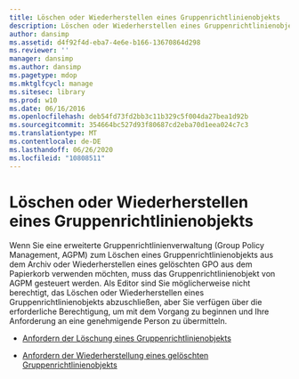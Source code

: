 ```yaml
---
title: Löschen oder Wiederherstellen eines Gruppenrichtlinienobjekts
description: Löschen oder Wiederherstellen eines Gruppenrichtlinienobjekts
author: dansimp
ms.assetid: d4f92f4d-eba7-4e6e-b166-13670864d298
ms.reviewer: ''
manager: dansimp
ms.author: dansimp
ms.pagetype: mdop
ms.mktglfcycl: manage
ms.sitesec: library
ms.prod: w10
ms.date: 06/16/2016
ms.openlocfilehash: deb54fd73fd2bb3c11b329c5f004da27bea1d92b
ms.sourcegitcommit: 354664bc527d93f80687cd2eba70d1eea024c7c3
ms.translationtype: MT
ms.contentlocale: de-DE
ms.lasthandoff: 06/26/2020
ms.locfileid: "10808511"
---
```

# Löschen oder Wiederherstellen eines Gruppenrichtlinienobjekts


Wenn Sie eine erweiterte Gruppenrichtlinienverwaltung (Group Policy Management, AGPM) zum Löschen eines Gruppenrichtlinienobjekts aus dem Archiv oder Wiederherstellen eines gelöschten GPO aus dem Papierkorb verwenden möchten, muss das Gruppenrichtlinienobjekt von AGPM gesteuert werden. Als Editor sind Sie möglicherweise nicht berechtigt, das Löschen oder Wiederherstellen eines Gruppenrichtlinienobjekts abzuschließen, aber Sie verfügen über die erforderliche Berechtigung, um mit dem Vorgang zu beginnen und Ihre Anforderung an eine genehmigende Person zu übermitteln.

-   [Anfordern der Löschung eines Gruppenrichtlinienobjekts](request-deletion-of-a-gpo-agpm40.md)

-   [Anfordern der Wiederherstellung eines gelöschten Gruppenrichtlinienobjekts](request-restoration-of-a-deleted-gpo-agpm40.md)

 

 





